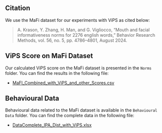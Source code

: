 
## Citation

We use the MaFi dataset for our experiments with ViPS as cited below:

> A. Krason, Y. Zhang, H. Man, and G. Vigliocco, “Mouth and facial
informativeness norms for 2276 english words,” Behavior Research
Methods, vol. 56, no. 5, pp. 4786–4801, August 2024.

## ViPS Score on MaFi Dataset

Our calculated ViPS score on the MaFi dataset is presented in the `Norms` folder. You can find the results in the following file:

- [MaFI_Combined_with_ViPS_and_other_Scores.csv](../MaFi/Norms/MaFI_Combined_with_ViPS_and_other_Scores.csv)

## Behavioural Data

Behavioural data related to the MaFi dataset is available in the `Behavioural Data` folder. You can find the complete data in the following file:

- [DataComplete_IPA_Dist_with_ViPS.xlsx](..Mafi//Behavioural%20Data/DataComplete_IPA_Dist_with_ViPS.xlsx)

